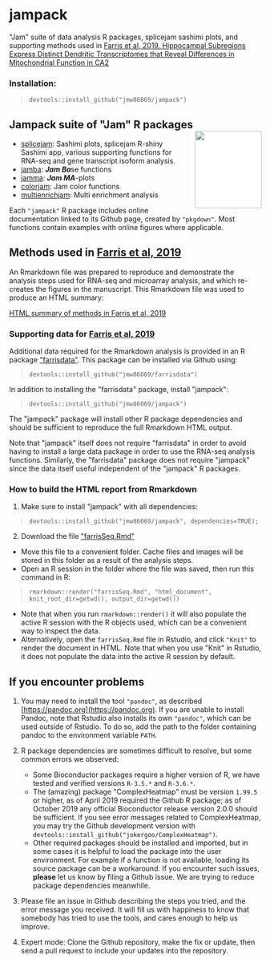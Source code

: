 # jampack

"Jam" suite of data analysis R packages, splicejam sashimi plots,
and supporting methods used in
[Farris et al, 2019. Hippocampal Subregions Express
Distinct Dendritic Transcriptomes that Reveal 
Differences in Mitochondrial Function in CA2](https://www.cell.com/cell-reports/fulltext/S2211-1247(19)31155-6)


### Installation:

>    `devtools::install_github("jmw86069/jampack")`


## Jampack suite of "Jam" R packages <img src="https://raw.githubusercontent.com/jmw86069/splicejam/master/man/figures/splicejam_logo.png" width="133px" height="154px" align="right" style="padding-left:10px;background-color:white;" />

* [splicejam](https://jmw86069.github.io/splicejam/index.html):
Sashimi plots, splicejam R-shiny Sashimi app, various supporting
functions for RNA-seq and gene transcript isoform analysis.
* [jamba](https://jmw86069.github.io/jamba/index.html): ***Jam Ba***se functions
* [jamma](https://jmw86069.github.io/jamma/index.html): ***Jam MA***-plots
* [colorjam](https://jmw86069.github.io/colorjam/index.html): Jam color functions
* [multienrichjam](https://jmw86069.github.io/multienrichjam/index.html): Multi enrichment analysis

Each `"jampack"` R package includes online documentation
linked to its Github page, created by `"pkgdown"`.
Most functions contain examples with online figures
where applicable.

## Methods used in [Farris et al, 2019](https://www.cell.com/cell-reports/fulltext/S2211-1247(19)31155-6)

An Rmarkdown file was prepared to reproduce and demonstrate
the analysis steps used for RNA-seq and microarray analysis,
and which re-creates the figures in the manuscript. This Rmarkdown
file was used to produce an HTML summary:

[HTML summary of methods in Farris et al, 2019](https://jmw86069.github.io/jampack/farrisSeq.html)

### Supporting data for [Farris et al, 2019](https://www.cell.com/cell-reports/fulltext/S2211-1247(19)31155-6)

Additional data required for the Rmarkdown analysis
is provided in an R package ["farrisdata"](https://github.com/jmw86069/farrisdata).
This package can be installed via Github using:

> `devtools::install_github("jmw86069/farrisdata")`

In addition to installing the "farrisdata" package, install "jampack":

> `devtools::install_github("jmw86069/jampack")`

The "jampack" package will install other R package dependencies
and should be sufficient to reproduce the full Rmarkdown HTML output.

Note that "jampack" itself does not require "farrisdata" in order to
avoid having to install a large data package in order to use the RNA-seq
analysis functions. Similarly, the "farrisdata" package does not require
"jampack" since the data itself useful independent of the "jampack" R
packages.

### How to build the HTML report from Rmarkdown

1. Make sure to install "jampack" with all dependencies:

> `devtools::install_github("jmw86069/jampack", dependencies=TRUE);`

2. Download the file ["farrisSeq.Rmd"](https://raw.githubusercontent.com/jmw86069/jampack/master/docs/farrisSeq.Rmd)

* Move this file to a convenient folder.
Cache files and images will be stored in this folder as a result
of the analysis steps.
* Open an R session in the folder where the file was saved,
then run this command in R:

> `rmarkdown::render("farrisSeq.Rmd", "html_document", knit_root_dir=getwd(), output_dir=getwd())`

* Note that when you run `rmarkdown::render()` it will also
populate the active R session with the R objects used,
which can be a convenient way to inspect the data.
* Alternatively, open the `farrisSeq.Rmd` file in Rstudio, and
click `"Knit"` to render the document in HTML. Note that when you
use "Knit" in Rstudio, it does not populate the data into the
active R session by default.

 
## If you encounter problems

1. You may need to install the tool `"pandoc"`, as described
[https://pandoc.org](https://pandoc.org). If you are unable to
install Pandoc, note that Rstudio also installs its own
`"pandoc"`, which can be used outside of Rstudio. To do so,
add the path to the folder containing pandoc to the
environment variable `PATH`.
2. R package dependencies are sometimes difficult to resolve, but
some common errors we observed:

    * Some Bioconductor packages require a higher version of R,
    we have tested and verified versions `R-3.5.*` and `R-3.6.*`.
    * The (amazing) package "ComplexHeatmap" must be version
    `1.99.5` or higher, as of April 2019 required the Github R package;
    as of October 2019 any official Bioconductor release version 2.0.0
    should be sufficient. If you
    see error messages related to ComplexHeatmap, you may try the
    Github development version with
    `devtools::install_github("jokergoo/ComplexHeatmap")`.
    * Other required packages should be installed and imported, but
    in some cases it is helpful to load the package into the user
    environment. For example if a function is not available, loading
    its source package can be a workaround. If you encounter such
    issues, **please** let us know by filing a Github issue. We are
    trying to reduce package dependencies meanwhile.

3. Please file an issue in Github describing the steps you tried, and
the error message you received. It will fill us with happiness to know
that somebody has tried to use the tools, and cares enough to help
us improve.
4. Expert mode: Clone the Github repository, make the fix or update,
then send a pull request to include your updates into the repository.

